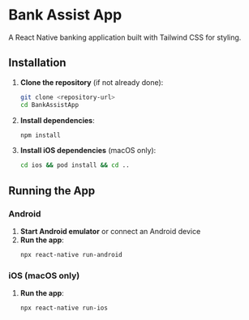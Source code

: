 # Bank Assist App

A React Native banking application built with Tailwind CSS for styling.


## Installation

1. **Clone the repository** (if not already done):
   ```bash
   git clone <repository-url>
   cd BankAssistApp
   ```

2. **Install dependencies**:
   ```bash
   npm install
   ```

3. **Install iOS dependencies** (macOS only):
   ```bash
   cd ios && pod install && cd ..
   ```

## Running the App

### Android

1. **Start Android emulator** or connect an Android device
2. **Run the app**:
   ```bash
   npx react-native run-android
   ```

### iOS (macOS only)

1. **Run the app**:
   ```bash
   npx react-native run-ios
   ```
